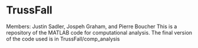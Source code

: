 # TrussFall
Members: Justin Sadler, Jospeh Graham, and Pierre Boucher
This is a repository of the MATLAB code for computational analysis. The 
final version of the code used is in TrussFall/comp_analysis
